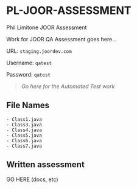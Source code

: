 # PL-JOOR-ASSESSMENT
Phil Limitone JOOR Assessment

Work for JOOR QA Assessment goes here...

URL: ```staging.joordev.com```

Username: ```qatest```

Password: ```qatest```


>_Go here for the Automated Test work_

## File Names

	- Class1.java
	- Class3.java
	- Class4.java
	- Class5.java
	- Class6.java
	- Class7.java


## Written assessment
GO HERE (docs, etc)
